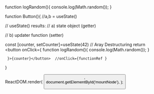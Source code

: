function logRandom(){
  console.log(Math.random());
}

function Button(){
  //a,b = useState()

// useState() results:
// a) state object (getter)

// b) updater function (setter)
  
  const  [counter, setCounter]=useState(42) // Aray Destructuring
   return <button onClick={
     function logRandom(){
  console.log(Math.random());
}
     
     }>{counter}</button>  //onClick={functionRef }

 
}

ReactDOM.render(
<Button/>,           
  document.getElementById('mountNode'),
);
